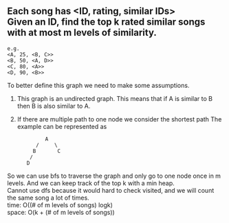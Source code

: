 ## Each song has <ID, rating, similar IDs><br>Given an ID, find the top k rated similar songs with at most m levels of similarity.

    e.g.
    <A, 25, <B, C>>
    <B, 50, <A, D>>
    <C, 80, <A>>
    <D, 90, <B>>
To better define this graph we need to make some assumptions.
1. This graph is an undirected graph. This means that if A is similar to B then B is also similar to A.
2. If there are multiple path to one node we consider the shortest path
The example can be represented as

                A
             /     \ 
            B       C 
           / 
          D
So we can use bfs to traverse the graph and only go to one node once in m levels. And we can keep track of the top k with a min heap. <br>
Cannot use dfs because it would hard to check visited, and we will count the same song a lot of times.<br>
time: O((# of m levels of songs) logk)<br>
space: O(k + (# of m levels of songs))
